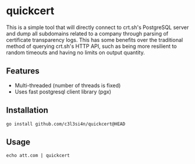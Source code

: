 # quickcert
This is a simple tool that will directly connect to crt.sh's PostgreSQL server and dump all subdomains related to a company through parsing of certificate transparency logs. This has some benefits over the traditional method of querying crt.sh's HTTP API, such as being more resilient to random timeouts and having no limits on output quantity.

## Features
- Multi-threaded (number of threads is fixed)
- Uses fast postgresql client library (pgx)

## Installation
```
go install github.com/c3l3si4n/quickcert@HEAD
```

## Usage
```
echo att.com | quickcert
```
